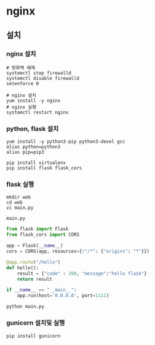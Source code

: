 # nginx
## 설치
### nginx 설치
```shell
# 방화벽 해제
systemctl stop firewalld
systemctl disable firewalld
setenforce 0

# nginx 설치
yum install -y nginx
# nginx 실행
systemctl restart nginx
```
### python, flask 설치
```shell
yum install -y python3-pip python3-devel gcc
alias python=python3
alias pip=pip3

pip install virtualenv
pip install flask flask_cors
```

### flask 실행
```shell
mkdir web
cd web
vi main.py
```
`main.py`
```python
from flask import Flask
from flask_cors import CORS

app = Flask(__name__)
cors = CORS(app, resources={r"/*": {"origins": "*"}})

@app.route("/hello")
def hello():
    result = {"code" : 200, "message":"hello flask"}
    return result

if __name__ == "__main__":
    app.run(host='0.0.0.0', port=1111)
```

```shell
python main.py
```


### gunicorn 설치및 실행
```shell
pip install gunicorn


